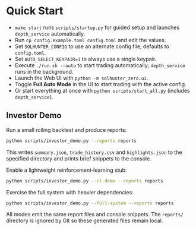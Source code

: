 # Quick Start

- `make start` runs `scripts/startup.py` for guided setup and launches `depth_service` automatically.
- Run `cp config.example.toml config.toml` and edit the values.
- Set `SOLHUNTER_CONFIG` to use an alternate config file; defaults to `config.toml`.
- Set `AUTO_SELECT_KEYPAIR=1` to always use a single keypair.
- Execute `./run.sh --auto` to start trading automatically; `depth_service` runs in the background.
- Launch the Web UI with `python -m solhunter_zero.ui`.
- Toggle **Full Auto Mode** in the UI to start trading with the active config.
- Or start everything at once with `python scripts/start_all.py` (includes `depth_service`).

## Investor Demo

Run a small rolling backtest and produce reports:

```bash
python scripts/investor_demo.py --reports reports
```

This writes `summary.json`, `trade_history.csv` and `highlights.json` to the
specified directory and prints brief snippets to the console.

Enable a lightweight reinforcement‑learning stub:

```bash
python scripts/investor_demo.py --rl-demo --reports reports
```

Exercise the full system with heavier dependencies:

```bash
python scripts/investor_demo.py --full-system --reports reports
```

All modes emit the same report files and console snippets. The `reports/`
directory is ignored by Git so these generated files remain local.
